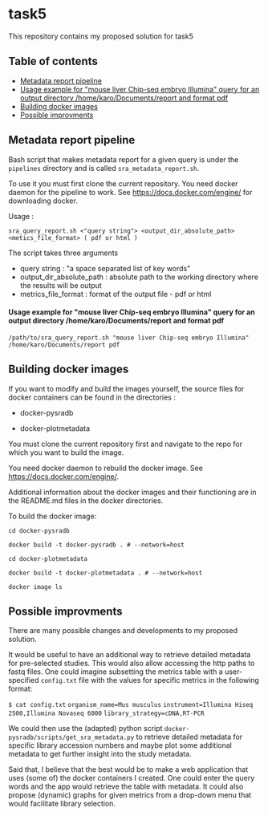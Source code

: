# task5

This repository contains my proposed solution for task5

## Table of contents
* [Metadata report pipeline](#Metadata-report-pipeline)
* [Usage example for "mouse liver Chip-seq embryo Illumina" query for an output directory /home/karo/Documents/report and format pdf](#Usage-example-for-"mouse-liver-Chip-seq-embryo-Illumina"-query-for-an-output-directory-/home/karo/Documents/report-and-format-pdf)
* [Building docker images](#Building-docker-images)
* [Possible improvments](#Possible-improvments)


## Metadata report pipeline

Bash script that makes metadata report for a given query is under the `pipelines` directory and is called `sra_metadata_report.sh`.

To use it you must first clone the current repository. You need docker daemon for the pipeline to work. See https://docs.docker.com/engine/ for downloading docker.

Usage :
```
sra_query_report.sh <"query string"> <output_dir_absolute_path> <metics_file_format> ( pdf or html )
```
The script takes three arguments
- query string : "a space separated list of key words"
- output_dir_absolute_path : absolute path to the working directory where the results will be output
- metrics_file_format : format of the output file - pdf or html

#### Usage example for "mouse liver Chip-seq embryo Illumina" query for an output directory /home/karo/Documents/report and format pdf
```
/path/to/sra_query_report.sh "mouse liver Chip-seq embryo Illumina" /home/karo/Documents/report pdf
```
## Building docker images

If you want to modify and build the images yourself, the source files for docker containers can be found in the directories :

- docker-pysradb

- docker-plotmetadata

You must clone the current repository first and navigate to the repo for which you want to build the image.

You need docker daemon to rebuild the docker image. See https://docs.docker.com/engine/.

Additional information about the docker images and their functioning are in the README.md files in the docker directories.

To build the docker image:
```
cd docker-pysradb

docker build -t docker-pysradb . # --network=host

cd docker-plotmetadata

docker build -t docker-plotmetadata . # --network=host

docker image ls
```
## Possible improvments

There are many possible changes and developments to my proposed solution. 

It would be useful to have an additional way to retrieve detailed metadata for pre-selected studies. This would also allow accessing the http paths to fastq files. One could imagine subsetting the metrics table with a user-specified `config.txt` file with the values for specific metrics in the following format: 

`$ cat config.txt`
	`organism_name=Mus musculus`
	`instrument=Illumina Hiseq 2500,Illumina Novaseq 6000`
	`library_strategy=cDNA,RT-PCR`

We could then use the (adapted) python script `docker-pysradb/scripts/get_sra_metadata.py` to retrieve detailed metadata for specific library accession numbers and maybe plot some additional metadata to get further insight into the study metadata.

Said that, I believe that the best would be to make a web application that uses (some of) the docker containers I created. One could enter the query words and the app would retrieve the table with metadata. It could also propose (dynamic) graphs for given metrics from a drop-down menu that would facilitate library selection. 

